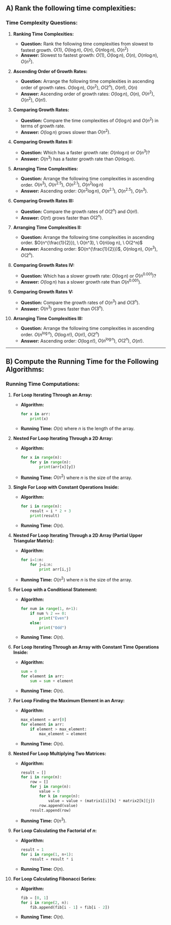 
## A) Rank the following time complexities:
### Time Complexity Questions:

1. **Ranking Time Complexities:**
   - **Question:** Rank the following time complexities from slowest to fastest growth. $O(1), \ O(\log n), \ O(n), \ O(n\log n), \ O(n^2)$
   - **Answer:** Slowest to fastest growth: $O(1)$, $O(\log n)$, $O(n)$, $O(n\log n)$, $O(n^2)$.

2. **Ascending Order of Growth Rates:**
   - **Question:** Arrange the following time complexities in ascending order of growth rates. $O(\log n), \ O(n^2), \ O(2^n), \ O(n!), \ O(n)$
   - **Answer:** Ascending order of growth rates: $O(\log n)$, $O(n)$, $O(n^2)$, $O(n^2)$, $O(n!)$.

3. **Comparing Growth Rates:**
   - **Question:** Compare the time complexities of $O(\log n)$ and $O(n^2)$ in terms of growth rate.
   - **Answer:** $O(\log n)$ grows slower than $O(n^2)$.

4. **Comparing Growth Rates II:**
   - **Question:** Which has a faster growth rate: $O(n\log n)$ or $O(n^3)$?
   - **Answer:** $O(n^3)$ has a faster growth rate than $O(n\log n)$.

5. **Arranging Time Complexities:**
   - **Question:** Arrange the following time complexities in ascending order. $O(n^3), \ O(n^{2.5}), \ O(n^{2.1}), \ O(n^2 \log n)$
   - **Answer:** Ascending order: $O(n^2 \log n)$, $O(n^{2.1})$, $O(n^{2.5})$, $O(n^3)$.

6. **Comparing Growth Rates III:**
   - **Question:** Compare the growth rates of $O(2^n)$ and $O(n!)$.
   - **Answer:** $O(n!)$ grows faster than $O(2^n)$.

7. **Arranging Time Complexities II:**
   - **Question:** Arrange the following time complexities in ascending order. $O(n^{\frac{1}{2}}), \ O(n^3), \ O(n\log n), \ O(2^n)$
   - **Answer:** Ascending order: $O(n^{\frac{1}{2}})$, $O(n\log n)$, $O(n^3)$, $O(2^n)$.

8. **Comparing Growth Rates IV:**
   - **Question:** Which has a slower growth rate: $O(\log n)$ or $O(n^{0.001})$?
   - **Answer:** $O(\log n)$ has a slower growth rate than $O(n^{0.001})$.

9. **Comparing Growth Rates V:**
   - **Question:** Compare the growth rates of $O(n^3)$ and $O(3^n)$.
   - **Answer:** $O(n^3)$ grows faster than $O(3^n)$.

10. **Arranging Time Complexities III:**
    - **Question:** Arrange the following time complexities in ascending order. $O(n^{\log n}), \ O(\log n!), \ O(n!), \ O(2^n)$
    - **Answer:** Ascending order: $O(\log n!)$, $O(n^{\log n})$, $O(2^n)$, $O(n!)$.

---
## B) Compute the Running Time for the Following Algorithms:
### Running Time Computations:

1. **For Loop Iterating Through an Array:**
   - **Algorithm:** 
     ```python
     for x in arr:
         print(x)
     ```
   - **Running Time:** $O(n)$ where $n$ is the length of the array.

2. **Nested For Loop Iterating Through a 2D Array:**
   - **Algorithm:** 
     ```python
     for x in range(n):
         for y in range(n):
             print(arr[x][y])
     ```
   - **Running Time:** $O(n^2)$ where $n$ is the size of the array.

3. **Single For Loop with Constant Operations Inside:**
   - **Algorithm:** 
     ```python
     for i in range(n):
         result = i * 2 + 3
         print(result)
     ```
   - **Running Time:** $O(n)$.

4. **Nested For Loop Iterating Through a 2D Array (Partial Upper Triangular Matrix):**
   - **Algorithm:** 
     ```python
     for i=1:n:
         for j=i:n:
             print arr[i,j]
     ```
   - **Running Time:** $O(n^2)$ where $n$ is the size of the array.

5. **For Loop with a Conditional Statement:**
   - **Algorithm:** 
     ```python
     for num in range(1, n+1):
         if num % 2 == 0:
             print("Even")
         else:
             print("Odd")
     ```
   - **Running Time:** $O(n)$.

6. **For Loop Iterating Through an Array with Constant Time Operations Inside:**
   - **Algorithm:** 
     ```python
     sum = 0
     for element in arr:
         sum = sum + element
     ```
   - **Running Time:** $O(n)$.

7. **For Loop Finding the Maximum Element in an Array:**
   - **Algorithm:** 
     ```python
     max_element = arr[0]
     for element in arr:
         if element > max_element:
             max_element = element
     ```
   - **Running Time:** $O(n)$.

8. **Nested For Loop Multiplying Two Matrices:**
   - **Algorithm:** 
     ```python
     result = []
     for i in range(n):
         row = []
         for j in range(n):
             value = 0
             for k in range(n):
                 value = value + (matrix1[i][k] * matrix2[k][j])
             row.append(value)
         result.append(row)
     ```
   - **Running Time:** $O(n^3)$.

9. **For Loop Calculating the Factorial of $n$:**
   - **Algorithm:** 
     ```python
     result = 1
     for i in range(1, n+1):
         result = result * i
     ```
   - **Running Time:** $O(n)$.

10. **For Loop Calculating Fibonacci Series:**
    - **Algorithm:** 
      ```python
      fib = [0, 1]
      for i in range(2, n):
          fib.append(fib[i - 1] + fib[i - 2])
      ```
    - **Running Time:** $O(n)$.